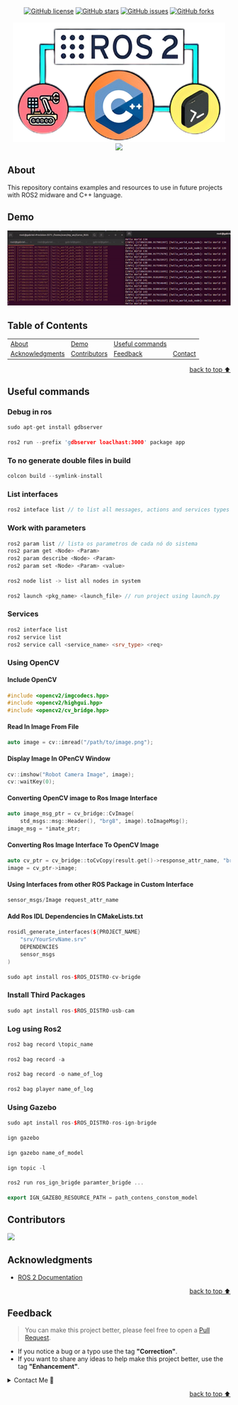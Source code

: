 

<!-- Shields Section--><!-- Optional -->

<!-- 
* Insert project shields and badges through this link https://shields.io/
* 
*
-->

<div align="center">
    <a href="https://github.com/gabrielhvs/ros2_cpp_learning/blob/main/LICENSE"><img alt="GitHub license" src="https://img.shields.io/github/license/gabrielhvs/ros2_cpp_learning?color=ff69b4&style=for-the-badge"></a>
    <a href="https://github.com/gabrielhvs/ros2_cpp_learning/stargazers"><img alt="GitHub stars" src="https://img.shields.io/github/stars/gabrielhvs/ros2_cpp_learning?color=yellow&label=Project%20Stars&style=for-the-badge"></a>
    <a href="https://github.com/gabrielhvs/ros2_cpp_learning/issues"><img alt="GitHub issues" src="https://img.shields.io/github/issues/gabrielhvs/ros2_cpp_learning?color=brightgreen&label=issues&style=for-the-badge"></a>
    <a href="https://github.com/gabrielhvs/ros2_cpp_learning/network"><img alt="GitHub forks" src="https://img.shields.io/github/forks/gabrielhvs/ros2_cpp_learning?color=9cf&label=forks&style=for-the-badge"></a>
</div>
<br>


<!-- Logo Section  --><!-- Required -->

<!--
* Insert an image URL in the <img> "src" attribute bellow. (line )
* 
* Insert your github profile URL in the <a> "href" attribute bellow (line )
-->


<div align="center">
    <a href="https://github.com/gabrielhvs/ros2_cpp_learning" target="_blank">
        <img src="images/logo.png?raw=true" 
        alt="Mambo Parrot" width="480" height="270">
    </a>
</div>


<!-- Project title 
* use a dynamic typing-SvG here https://readme-typing-svg.demolab.com/demo/
*
*  Instead you can type your project name after a # header
-->

<div align="center">
<img src="https://readme-typing-svg.demolab.com?font=Fira+Code&size=22&duration=4000&pause=5000&background=FFFFFF00&center=true&vCenter=true&multiline=true&width=900&lines= LEARNING ROS2 USING CPP">
</div>


## About<!-- Required -->
<!-- 
* information about the project 
* 
* keep it short and sweet
-->


This repository contains examples and resources to use in future projects with ROS2 midware and C++ language.


<!--## How to use this project Required -->
<!-- 
* Here you may add information about how 
* 
* and why to use this project.


- Access the [Blank template](./Templates/_blank-README.md) to use for your projects. 
- clone this repository into your local machine.

```bash
    git clone https://github.com/gabrielhvs/ros2_cpp_learning.git
```
- You can copy the markdown directly from this [MD file](./Templates/markdown-only.md).
- Make sure to check the [Documentation](https://github.com/gabrielhvs/ros2_cpp_learning/wiki/Step-by-Step-Guide) for a step by step guide.
- Support me by staring this repository 
-->

## Demo<!-- Required -->
<!-- 
* You can add a demo here GH supports images/ GIFs/videos 
* 
* It's recommended to use GIFs as they are more dynamic
-->


<div align="center">
    <img alt="demo" src="./demostration/hello_word.gif">
</div>

## Table of Contents<!-- Optional -->
<!-- 
* This section is optional, yet having a contents table 
* helps keeping your README readable and more professional.
* 
* If you are not familiar with HTML, no worries we all been there :) 
* Review learning resources to create anchor links. 
-->


<dev display="inline-table" vertical-align="middle">
<table align="center" vertical-align="middle">
        <tr>
            <td><a href="#about">About</a></td>        
            <!--<td><a href="#how-to-use-this-project">Getting started</td>-->
            <td><a href="#demo">Demo</a></td>
           <!-- <td><a href="#project-roadmap--">Project Roadmap</a></td>-->
            <td><a href="#useful-commands">Useful commands</a></td>
        </tr>
        <tr>
            <td><a href="#acknowledgments">Acknowledgments</a></td>
            <!--<td><a href="https://github.com/gabrielhvs/ros2_cpp_learning/tree/main/Learning_Resources">Learning Resources</a></td>-->
            <!--<td><a href="https://github.com/gabrielhvs/ros2_cpp_learning/wiki/Step-by-Step-Guide">
            Step By Step Guide</a></td>-->
            <!--<td><a href="#feedback">Feedback</a></td>-->
            <td><a href="#contributors">Contributors</a></td>
            <td><a href="#feedback">Feedback</a></td>
            <td><a href="#contact">Contact</a></td>
            <!--<td><a href="#license">License</a></td>-->
        </tr>
</table>
</dev>


<!-- - Use this html element to create a back to top button. -->
<p align="right"><a href="#about">back to top ⬆️</a></p>


## Useful commands<!-- Optional -->
<!-- 
* You may add any documentation or Wikis here
* 
* 
-->


### Debug in ros

```c++
sudo apt-get install gdbserver

ros2 run --prefix 'gdbserver loaclhast:3000' package app
```
### To no generate double files in build 
```c++
colcon build --symlink-install
```

### List interfaces
```c++
ros2 inteface list // to list all messages, actions and services types
```
### Work with parameters
```c++
ros2 param list // lista os parametros de cada nó do sistema
ros2 param get <Node> <Param>
ros2 param describe <Node> <Param>
ros2 param set <Node> <Param> <value>

ros2 node list -> list all nodes in system

ros2 launch <pkg_name> <launch_file> // run project using launch.py
```
### Services
```c++
ros2 interface list
ros2 service list
ros2 service call <service_name> <srv_type> <req>
```
### Using OpenCV

#### Include OpenCV
```c++
#include <opencv2/imgcodecs.hpp>
#include <opencv2/highgui.hpp>
#include <opencv2/cv_bridge.hpp>
```
#### Read In Image From File
```c++
auto image = cv::imread("/path/to/image.png");
```
#### Display Image In OPenCV Window
```c++
cv::imshow("Robot Camera Image", image);
cv::waitKey(0);
```
#### Converting OpenCV image to Ros Image Interface
```c++
auto image_msg_ptr = cv_bridge::CvImage(
    std_msgs::msg::Header(), "brg8", image).toImageMsg();
image_msg = *imate_ptr;
```
#### Converting Ros Image Interface To OpenCV Image
```c++
auto cv_ptr = cv_bridge::toCvCopy(result.get()->response_attr_name, "brg8");
image = cv_ptr->image;
```
#### Using Interfaces from other ROS Package in Custom Interface
```c++
sensor_msgs/Image request_attr_name
```
#### Add Ros IDL Dependencies In CMakeLists.txt
```c++
rosidl_generate_interfaces(${PROJECT_NAME}
    "srv/YourSrvName.srv"
    DEPENDENCIES
    sensor_msgs
)

sudo apt install ros-$ROS_DISTRO-cv-brigde
```
### Install Third Packages
```c++
sudo apt install ros-$ROS_DISTRO-usb-cam
```
### Log using Ros2
```c++
ros2 bag record \topic_name 

ros2 bag record -a 

ros2 bag record -o name_of_log

ros2 bag player name_of_log
```
### Using Gazebo
```c++
sudo apt install ros-$ROS_DISTRO-ros-ign-brigde

ign gazebo

ign gazebo name_of_model

ign topic -l 

ros2 run ros_ign_brigde paramter_brigde ...

export IGN_GAZEBO_RESOURCE_PATH = path_contens_constom_model
```
## Contributors<!-- Required -->
<!-- 
* Without contribution we wouldn't have open source. 
* 
* Generate github contributors Image here https://contrib.rocks/preview?repo=angular%2Fangular-ja
-->

<a href="https://github.com/gabrielhvs/ros2_cpp_learning/graphs/contributors">
  <img src="https://contrib.rocks/image?repo=gabrielhvs/ros2_cpp_learning" />
</a>


## Acknowledgments<!-- Optional -->
<!-- 
* Credit where it's do 
* 
* Feel free to share your inspiration sources, Stackoverflow questions, github repos, tools etc.
-->

- [ROS 2 Documentation](https://docs.ros.org/en/foxy/index.html)


<!-- - Use this html element to create a back to top button. -->
<p align="right"><a href="#about">back to top ⬆️</a></p>


## Feedback<!-- Required -->
<!-- 
* You can add contacts information like your email and social media account 
* 
* Also it's common to add some PR guidance.
-->


> You can make this project better, please  feel free to open a [Pull Request](https://github.com/gabrielhvs/ros2_cpp_learning/pulls).
- If you notice a bug or a typo use the tag **"Correction"**.
- If you want to share any ideas to help make this project better, use the tag **"Enhancement"**.

<details>
    <summary>Contact Me 📨</summary>

### Contact<!-- Required -->
Reach me via email: [gabbrielvasc@gmail.com](mailto:gabbrielvasc@gmail.com)
<!-- 
* add your email and contact info here
* 
* 
-->
    
</details>

<!-- - Use this html element to create a back to top button. -->
<p align="right"><a href="#about">back to top ⬆️</a></p>
